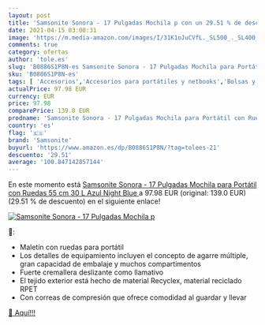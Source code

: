 ```yaml
---
layout: post
title: 'Samsonite Sonora - 17 Pulgadas Mochila p con un 29.51 % de descuento'
date: 2021-04-15 03:00:31
image: 'https://m.media-amazon.com/images/I/31K1oJuCVfL._SL500_._SL400_.jpg'
comments: true
category: ofertas
author: 'tole.es'
slug: 'B0886S1P8N-es Samsonite Sonora - 17 Pulgadas Mochila para Portátil con...'
sku: 'B0886S1P8N-es'
tags: [ 'Accesorios','Accesorios para portátiles y netbooks','Bolsas y fundas para portátiles y netbooks','Informática','Mochilas para portátiles y netbooks','mochila','samsonite', ]
actualPrice: 97.98 EUR
currency: EUR
price: 97.98
comparePrice: 139.0 EUR
prodname: 'Samsonite Sonora - 17 Pulgadas Mochila para Portátil con Ruedas  55 cm  30 L  Azul  Night Blue '
country: 'es'
flag: '🇪🇸'
brand: 'Samsonite'
buyurl: 'https://www.amazon.es/dp/B0886S1P8N/?tag=tolees-21'
descuento: '29.51'
average: '100.847142857144'
---
```


En este momento está [Samsonite Sonora - 17 Pulgadas Mochila para Portátil con Ruedas  55 cm  30 L  Azul  Night Blue ](https://www.amazon.es/dp/B0886S1P8N/?tag=tolees-21) a 97.98 EUR (original: 139.0 EUR) (29.51 %  de descuento) en el siguiente enlace!

[![Samsonite Sonora - 17 Pulgadas Mochila p](https://m.media-amazon.com/images/I/31K1oJuCVfL._SL500_._SL400_.jpg)](https://www.amazon.es/dp/B0886S1P8N/?tag=tolees-21)

🔎:

- Maletín con ruedas para portátil
- Los detalles de equipamiento incluyen el concepto de agarre múltiple, gran capacidad de embalaje y muchos compartimentos
- Fuerte cremallera deslizante como llamativo
- El tejido exterior está hecho de material Recyclex, material reciclado RPET
- Con correas de compresión que ofrece comodidad al guardar y llevar

[🛒 Aquí!!!](https://www.amazon.es/dp/B0886S1P8N/?tag=tolees-21)
